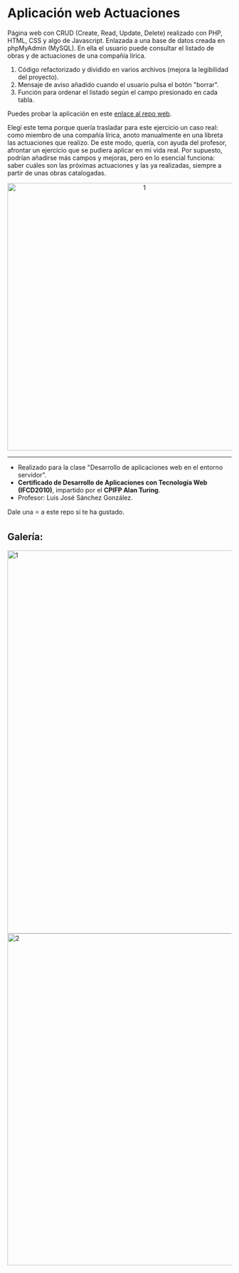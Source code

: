 # Aplicación web Actuaciones

Página web con CRUD (Create, Read, Update, Delete) realizado con PHP, HTML, CSS y algo de Javascript. Enlazada a una base de datos creada en phpMyAdmin (MySQL).
En ella el usuario puede consultar el listado de obras y de actuaciones de una compañía lírica. 

1. Código refactorizado y dividido en varios archivos (mejora la legibilidad del proyecto).
2. Mensaje de aviso añadido cuando el usuario pulsa el botón "borrar".
4. Función para ordenar el listado según el campo presionado en cada tabla.

Puedes probar la aplicación en este [enlace al repo web](https://carlos-vallejo.alwaysdata.net/actuaciones/).

Elegí este tema porque quería trasladar para este ejercicio un caso real: como miembro de una compañía lírica, anoto manualmente en una libreta las actuaciones que realizo.
De este modo, quería, con ayuda del profesor, afrontar un ejercicio que se pudiera aplicar en mi vida real. Por supuesto, podrían añadirse más campos y mejoras, pero en lo esencial funciona: saber cuáles son las próximas actuaciones y las ya realizadas, siempre a partir de unas obras catalogadas.

<p align="center">
  <img width="600" alt="1" src="https://github.com/user-attachments/assets/32d43992-8194-4b0b-8587-35a1b4498f33" />
</p>

---
* Realizado para la clase "Desarrollo de aplicaciones web en el entorno servidor".
* **Certificado de Desarrollo de Aplicaciones con Tecnología Web (IFCD2010)**, impartido por el **CPIFP Alan Turing**.
* Profesor: Luis José Sánchez González.

Dale una ⭐ a este repo si te ha gustado.

## Galería:
<img width="1211" height="859" alt="1" src="https://github.com/user-attachments/assets/88683c01-bf0c-4ac8-a886-3de80173e8e5" />


<img width="1140" height="744" alt="2" src="https://github.com/user-attachments/assets/c8d61917-ce89-4eac-900b-71667ce455c1" />





